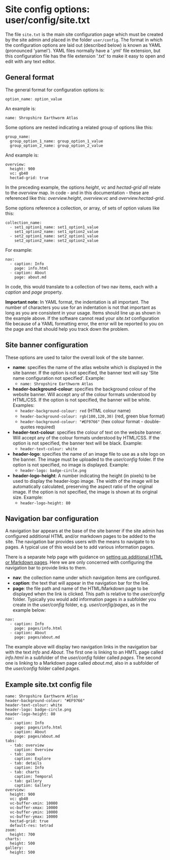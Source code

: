 # Site config options: user/config/site.txt
The file `site.txt` is the main site configuration page which must be created by the site admin and placed in the folder `user/config`. The format in which the configuration options are laid out (described below) is known as YAML (pronounced 'yamel'). YAML files normally have a '.yml' file extension, but this configuration file has the file extension '.txt' to make it easy to open and edit with any text editor.

## General format
The general format for configuration options is:
```
option_name: option_value
```
An example is:
```
name: Shropshire Earthworm Atlas
```

Some options are nested indicating a related group of options like this:
```
group_name:
  group_option_1_name: group_option_1_value
  group_option_2_name: group_option_2_value
```
And example is:
```
overview:
  height: 900
  vc: gb40
  hectad-grid: true
```
In the preceding example, the options *height*, *vc* and *hectad-grid all* relate to the *overview* map. In code - and in this documentation - these are referenced like this: *overview.height*, *overview.vc* and *overview.hectad-grid*.

Some options reference a collection, or array, of sets of option values like this:
```
collection_name:
  - set1_option1_name: set1_option1_value
    set1_option2_name: set1_option2_value
  - set2_option1_name: set2_option1_value
    set2_option2_name: set2_option2_value
```

For example:
```
nav:
  - caption: Info
    page: info.html
  - caption: About
    page: about.md
```
In code, this would translate to a collection of two nav items, each with a *caption* and *page* property.

**Important note**: In YAML format, the indentation is all important. The number of characters you use for an indentation is not that important as long as you are consistent in your usage. Items should line up as shown in the example above. If the software cannot read your *site.txt* configuration file because of a YAML formatting error, the error will be reported to you on the page and that should help you track down the problem.

## Site banner configuration
These options are used to tailor the overall look of the site banner.
- **name**: specifies the name of the atlas website which is displayed in the site banner. If the option is not specified, the banner text will say 'Site name configuration not specified'. Example:
  - `name: Shropshire Earthworm Atlas`
- **header-background-colour**: specifies the background colour of the website banner. Will accept any of the colour formats understood by HTML/CSS. If the option is not specified, the banner will be white. Examples:
  - `header-background-colour: red` (HTML colour name)
  - `header-background-colour: rgb(100,120,30)` (red, green blue format)
  - `header-background-colour: "#EF9766"` (hex colour format - double-quotes required)
- **header-text-colour**: specifies the colour of text on the website banner. Will accept any of the colour formats understood by HTML/CSS. If the option is not specified, the banner text will be black. Example:
  - `header-text-colour: white`
- **header-logo**: specifies the name of an image file to use as a site logo on the banner. The image must be uploaded to the *user/config* folder. If the option is not specified, no image is displayed. Example:
  - `header-logo: badge-circle.png`
- **header-logo-height**: A number indicating the height (in pixels) to be used to display the header-logo image. The width of the image will be automatically calculated, preserving the aspect ratio of the original image. If the option is not specified, the image is shown at its original size. Example:
  - `header-logo-height: 80`

## Navigation bar configuration
A navigation bar appears at the base of the site banner if the site admin has configured additional HTML and/or markdown pages to be added to the site. The navigation bar provides users with the means to navigate to to pages. A typical use of this would be to add various information pages.

There is a separate help page with guidance on [setting up additional HTML or Markdown pages](./docs-additional-pages.md). Here we are only concerned with configuring the navigation bar to provide links to them.

- **nav**: the collection name under which navigation items are configured.
- **caption**: the text that will appear in the navigation bar for the link.
- **page**: the file path and name of the HTML/Markdown page to be displayed when the link is clicked. This path is relative to the *user/config* folder. Typically you would add information pages in a subfolder you create in the *user/config* folder, e.g. *user/config/pages*, as in the example below:
```
nav:
  - caption: Info
    page: pages/info.html
  - caption: About
    page: pages/about.md
```
The example above will display two navigation links in the navigation bar with the text *Info* and *About*. The first one is linking to an HMTL page called *info.html* in a subfolder of the *user/config* folder called *pages*. The second one is linking to a Markdown page called *about.md*, also in a subfolder of the *user/config* folder called *pages*. 

## Example site.txt config file
```
name: Shropshire Earthworm Atlas
header-background-colour: "#EF9766"
header-text-colour: white
header-logo: badge-circle.png
header-logo-height: 80
nav:
  - caption: Info
    page: pages/info.html
  - caption: About
    page: pages/about.md
tabs:
  - tab: overview
    caption: Overview
  - tab: zoom
    caption: Explore
  - tab: details
    caption: Info
  - tab: charts
    caption: Temporal
  - tab: gallery
    caption: Gallery
overview:
  height: 900
  vc: gb40
  vc-buffer-xmin: 10000
  vc-buffer-xmax: 10000
  vc-buffer-ymin: 10000
  vc-buffer-ymax: 10000
  hectad-grid: true
  default-res: tetrad
zoom:
  height: 700
charts:
  height: 500
gallery:
  height: 500
```

